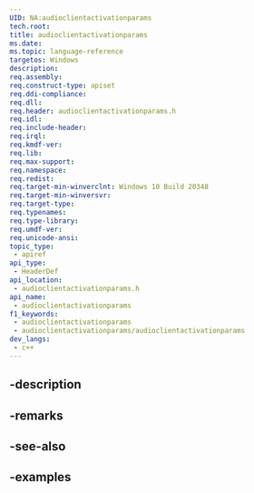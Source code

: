 ```yaml
---
UID: NA:audioclientactivationparams
tech.root: 
title: audioclientactivationparams
ms.date: 
ms.topic: language-reference
targetos: Windows
description: 
req.assembly: 
req.construct-type: apiset
req.ddi-compliance: 
req.dll: 
req.header: audioclientactivationparams.h
req.idl: 
req.include-header: 
req.irql: 
req.kmdf-ver: 
req.lib: 
req.max-support: 
req.namespace: 
req.redist: 
req.target-min-winverclnt: Windows 10 Build 20348
req.target-min-winversvr: 
req.target-type: 
req.typenames: 
req.type-library: 
req.umdf-ver: 
req.unicode-ansi: 
topic_type:
 - apiref
api_type:
 - HeaderDef
api_location:
 - audioclientactivationparams.h
api_name:
 - audioclientactivationparams
f1_keywords:
 - audioclientactivationparams
 - audioclientactivationparams/audioclientactivationparams
dev_langs:
 - c++
---
```


## -description

## -remarks

## -see-also

## -examples

